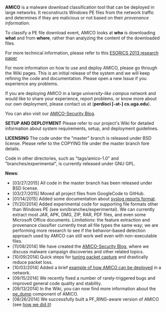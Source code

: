 **AMICO** is a malware download classification tool that can be deployed in large networks. It reconstructs Windows PE files from the network traffic and determines if they are malicious or not based on their _provenance information_.

To classify a PE file download event, AMICO looks at **who** is downloading **what** and from **where**, rather than analyzing the content of the downloaded files.

For more technical information, please refer to this [ESORICS 2013 research paper](http://www.perdisci.com/publications/publication-files/amico.pdf)

For more information on how to use and deploy AMICO, please go through the Wiki pages. This is an initial release of the system and we will keep refining the code and documentation. Please open a new Issue if you experience any problems.

If you are deploying AMICO in a large _university-like campus network_ and would like to share your experience, report problems, or know more about our own deployment, please contact us at (**perdisci [-at-] cs.uga.edu**).

You can also visit our [AMICO-Security Blog](http://amico-security.blogspot.com/).


**SETUP AND DEPLOYMENT**
Please refer to our project's Wiki for detailed information about system requirements, 
setup, and deployment guidelines.


**LICENSING**
The code under the "master" branch is released under BSD license. 
Please refer to the COPYING file under the master branch fore details.

Code in other directories, such as "tags/amico-1.0" and "branches/experimental", 
is currently released under GNU GPL.


**News**:
  * [03/27/2015] All code in the master branch has been released under BSD license.
  * [03/27/2015] Moved all project files from GoogleCode to GitHub.
  * [01/14/2015] Added some documentation about [syslog reports format](https://code.google.com/p/amico/wiki/SyslogReports).
  * [11/20/2014] Added experimental code for supporting file formats other than Windows PE (see svn/branches/experimental). We can currently extract most JAR, APK, DMG, ZIP, RAR, PDF files, and even some Microsoft Office documents. _Limitations_: the feature extraction and provenance classifier currently treat all file types the same way; we are performing more research to see if the behavior-based detection approach used by AMICO can still work well even with non-executable files.
  * [11/08/2014] We have created the [AMICO-Security Blog](http://amico-security.blogspot.com/), where we discuss malware campaign discoveries and other related topics.
  * [10/09/2014] Quick steps for [tuning packet capture](https://code.google.com/p/amico/wiki/TuningPacketCapture) and drastically reduce packet loss.
  * [10/03/2014] Added a brief [example of how AMICO can be deployed](https://code.google.com/p/amico/wiki/Deployment) in a network.
  * [09/15/2014] We recently fixed a number of rarely-triggered bugs and improved general code quality and stability.
  * [09/13/2014] In the Wiki, you can now find more information about the [pe\_dump](https://code.google.com/p/amico/wiki/pe_dump) component of AMICO.
  * [08/26/2014] We successfully built a PF\_RING-aware version of AMICO (see [how we did it](https://code.google.com/p/amico/source/browse/trunk/external_libs/README))
